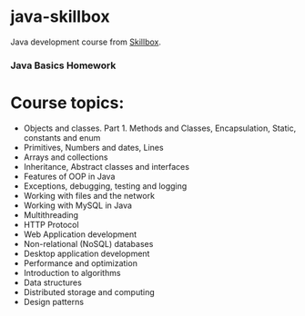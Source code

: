 <h1>java-skillbox</h1>

Java development course from <a href="https://skillbox.ru">Skillbox</a>.

<h3>Java Basics Homework</h3>

<h1>Course topics:</h1>

<ul>
<li>Objects and classes. Part 1. Methods and Classes, Encapsulation, Static, constants and enum</li>
<li>Primitives, Numbers and dates, Lines</li>
<li>Arrays and collections</li>
<li>Inheritance, Abstract classes and interfaces</li>
<li>Features of OOP in Java</li>
<li>Exceptions, debugging, testing and logging</li>
<li>Working with files and the network</li>
<li>Working with MySQL in Java</li>
<li>Multithreading</li>
<li>HTTP Protocol</li>
<li>Web Application development</li>
<li>Non-relational (NoSQL) databases</li>
<li>Desktop application development</li>
<li>Performance and optimization</li>
<li>Introduction to algorithms</li>
<li>Data structures</li>
<li>Distributed storage and computing</li>
<li>Design patterns</li>
</ul>